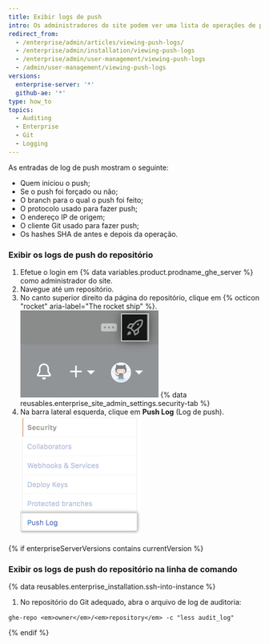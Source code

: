 ```yaml
---
title: Exibir logs de push
intro: Os administradores do site podem ver uma lista de operações de push do Git para qualquer repositório na empresa.
redirect_from:
  - /enterprise/admin/articles/viewing-push-logs/
  - /enterprise/admin/installation/viewing-push-logs
  - /enterprise/admin/user-management/viewing-push-logs
  - /admin/user-management/viewing-push-logs
versions:
  enterprise-server: '*'
  github-ae: '*'
type: how_to
topics:
  - Auditing
  - Enterprise
  - Git
  - Logging
---
```

As entradas de log de push mostram o seguinte:

- Quem iniciou o push;
- Se o push foi forçado ou não;
- O branch para o qual o push foi feito;
- O protocolo usado para fazer push;
- O endereço IP de origem;
- O cliente Git usado para fazer push;
- Os hashes SHA de antes e depois da operação.

### Exibir os logs de push do repositório

1. Efetue o login em {% data variables.product.prodname_ghe_server %} como administrador do site.
1. Navegue até um repositório.
1. No canto superior direito da página do repositório, clique em
{% octicon "rocket" aria-label="The rocket ship" %}.
    ![Ícone de foguete para acessar as configurações de administrador do site](/assets/images/enterprise/site-admin-settings/access-new-settings.png)
{% data reusables.enterprise_site_admin_settings.security-tab %}
4. Na barra lateral esquerda, clique em **Push Log** (Log de push). ![Guia de log de push](/assets/images/enterprise/site-admin-settings/push-log-tab.png)

{% if enterpriseServerVersions contains currentVersion %}
### Exibir os logs de push do repositório na linha de comando

{% data reusables.enterprise_installation.ssh-into-instance %}
1. No repositório do Git adequado, abra o arquivo de log de auditoria:
  ```shell
  ghe-repo <em>owner</em>/<em>repository</em> -c "less audit_log"
  ```
{% endif %}

